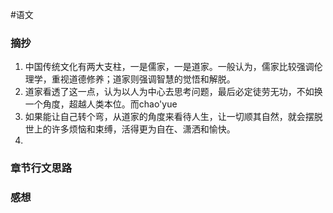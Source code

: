 #语文
### 摘抄
1. 中国传统文化有两大支柱，一是儒家，一是道家。一般认为，儒家比较强调伦理学，重视道德修养；道家则强调智慧的觉悟和解脱。
2. 道家看透了这一点，认为以人为中心去思考问题，最后必定徒劳无功，不如换一个角度，超越人类本位。而chao'yue
3. 如果能让自己转个弯，从道家的角度来看待人生，让一切顺其自然，就会摆脱世上的许多烦恼和束缚，活得更为自在、潇洒和愉快。
4. 
### 章节行文思路
### 感想